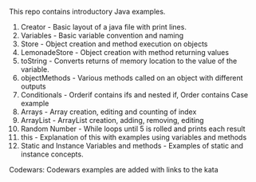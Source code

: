 This repo contains introductory Java examples.

1) Creator - Basic layout of a java file with print lines.
2) Variables - Basic variable convention and naming
3) Store - Object creation and method execution on objects
4) LemonadeStore - Object creation with method returning values
5) toString - Converts returns of memory location to the value of the variable.
6) objectMethods - Various methods called on an object with different outputs
7) Conditionals - Orderif contains ifs and nested if, Order contains Case example
8) Arrays - Array creation, editing and counting of index
9) ArrayList - ArrayList creation, adding, removing, editing
10) Random Number - While loops until 5 is rolled and prints each result
11) this - Explanation of this with examples using variables and methods
12) Static and Instance Variables and methods - Examples of static and instance concepts.

Codewars:
Codewars examples are added with links to the kata 